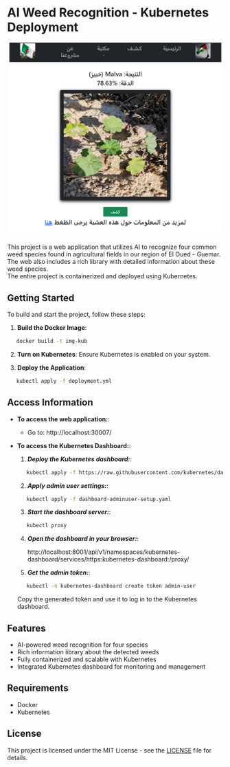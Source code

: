 # AI Weed Recognition - Kubernetes Deployment

<p align="center">
  <img src="https://github.com/Radebr/python-deep-learning-k8s/blob/main/preview.png?raw=true" alt="Project Screenshot"/>
</p>



This project is a web application that utilizes AI to recognize four common weed species found in agricultural fields in our region of El Oued - Guemar.  
The web also includes a rich library with detailed information about these weed species.  
The entire project is containerized and deployed using Kubernetes.

## Getting Started

To build and start the project, follow these steps:

1. **Build the Docker Image**:
   

```bash
   docker build -t img-kub
```
2. **Turn on Kubernetes**:
Ensure Kubernetes is enabled on your system.

3. **Deploy the Application**:
   

```bash
   kubectl apply -f deployment.yml
```

## Access Information

- **To access the web application:**:
  - Go to: http://localhost:30007/


- **To access the Kubernetes Dashboard:**:
  1. ***Deploy the Kubernetes dashboard:***:

       
  ```bash
     kubectl apply -f https://raw.githubusercontent.com/kubernetes/dashboard/v2.7.0/aio/deploy/recommended.yaml
  ```
  
    2. ***Apply admin user settings:***:


  ```bash
     kubectl apply -f dashboard-adminuser-setup.yaml
  ```
  
    3. ***Start the dashboard server:***:

       
  ```bash
     kubectl proxy
  ```
  
    4. ***Open the dashboard in your browser:***:

       

       http://localhost:8001/api/v1/namespaces/kubernetes-dashboard/services/https:kubernetes-dashboard:/proxy/
  
  
    5. ***Get the admin token:***:

       
  ```bash
     kubectl -n kubernetes-dashboard create token admin-user
  ```
  
  Copy the generated token and use it to log in to the Kubernetes dashboard.


## Features

- AI-powered weed recognition for four species 
- Rich information library about the detected weeds  
- Fully containerized and scalable with Kubernetes
- Integrated Kubernetes dashboard for monitoring and management

## Requirements

- Docker
- Kubernetes

## License

This project is licensed under the MIT License - see the [LICENSE](LICENSE) file for details.
